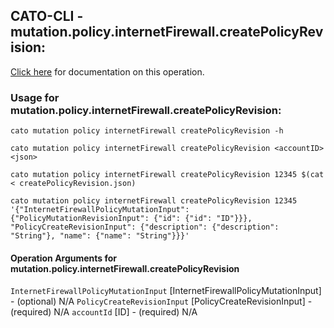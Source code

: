 
## CATO-CLI - mutation.policy.internetFirewall.createPolicyRevision:
[Click here](https://api.catonetworks.com/documentation/#mutation-createPolicyRevision) for documentation on this operation.

### Usage for mutation.policy.internetFirewall.createPolicyRevision:

`cato mutation policy internetFirewall createPolicyRevision -h`

`cato mutation policy internetFirewall createPolicyRevision <accountID> <json>`

`cato mutation policy internetFirewall createPolicyRevision 12345 $(cat < createPolicyRevision.json)`

`cato mutation policy internetFirewall createPolicyRevision 12345 '{"InternetFirewallPolicyMutationInput": {"PolicyMutationRevisionInput": {"id": {"id": "ID"}}}, "PolicyCreateRevisionInput": {"description": {"description": "String"}, "name": {"name": "String"}}}'`

#### Operation Arguments for mutation.policy.internetFirewall.createPolicyRevision ####
`InternetFirewallPolicyMutationInput` [InternetFirewallPolicyMutationInput] - (optional) N/A 
`PolicyCreateRevisionInput` [PolicyCreateRevisionInput] - (required) N/A 
`accountId` [ID] - (required) N/A 
